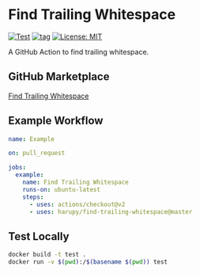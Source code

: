 # Find Trailing Whitespace

[![Test](https://github.com/harupy/find-trailing-whitespace/workflows/Test/badge.svg?branch=master&event=push)](https://github.com/harupy/find-trailing-whitespace/actions?query=workflow%3ATest+event%3Apush)
[![tag](https://img.shields.io/github/v/tag/harupy/find-trailing-whitespace?color=green)](https://github.com/harupy/find-trailing-whitespace/releases/latest)
[![License: MIT](https://img.shields.io/badge/License-MIT-yellow.svg)](https://opensource.org/licenses/MIT)

A GitHub Action to find trailing whitespace.

## GitHub Marketplace

[Find Trailing Whitespace](https://github.com/marketplace/actions/find-trailing-whitespace)

## Example Workflow

```yaml
name: Example

on: pull_request

jobs:
  example:
    name: Find Trailing Whitespace
    runs-on: ubuntu-latest
    steps:
      - uses: actions/checkout@v2
      - uses: harupy/find-trailing-whitespace@master
```

## Test Locally

```bash
docker build -t test .
docker run -v $(pwd):/$(basename $(pwd)) test
```
